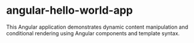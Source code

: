 # angular-hello-world-app
This Angular application demonstrates dynamic content manipulation and conditional rendering using Angular components and template syntax.
